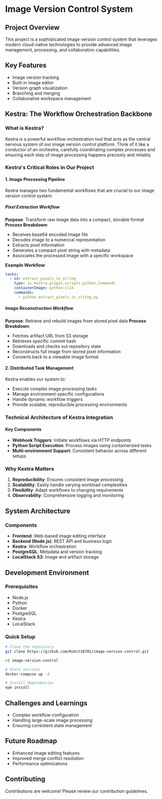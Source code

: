 # Image Version Control System

## Project Overview

This project is a sophisticated image version control system that leverages modern cloud-native technologies to provide advanced image management, processing, and collaboration capabilities.

## Key Features

- Image version tracking
- Built-in image editor
- Version graph visualization
- Branching and merging
- Collaborative workspace management

## Kestra: The Workflow Orchestration Backbone

### What is Kestra?

Kestra is a powerful workflow orchestration tool that acts as the central nervous system of our image version control platform. Think of it like a conductor of an orchestra, carefully coordinating complex processes and ensuring each step of image processing happens precisely and reliably.

### Kestra's Critical Roles in Our Project

#### 1. Image Processing Pipeline

Kestra manages two fundamental workflows that are crucial to our image version control system:

##### Pixel Extraction Workflow
**Purpose**: Transform raw image data into a compact, storable format
**Process Breakdown**:
- Receives base64 encoded image file
- Decodes image to a numerical representation
- Extracts pixel information
- Generates a compact pixel string with metadata
- Associates the processed image with a specific workspace

**Example Workflow**:
```yaml
tasks:
  - id: extract_pixels_to_string
    type: io.kestra.plugin.scripts.python.Commands
    containerImage: python:slim
    commands:
      - python extract_pixels_to_string.py
```

##### Image Reconstruction Workflow
**Purpose**: Retrieve and rebuild images from stored pixel data
**Process Breakdown**:
- Fetches artifact URL from S3 storage
- Retrieves specific commit hash
- Downloads and checks out repository state
- Reconstructs full image from stored pixel information
- Converts back to a viewable image format

#### 2. Distributed Task Management

Kestra enables our system to:
- Execute complex image processing tasks
- Manage environment-specific configurations
- Handle dynamic workflow triggers
- Provide scalable, reproducible processing environments

### Technical Architecture of Kestra Integration

#### Key Components
- **Webhook Triggers**: Initiate workflows via HTTP endpoints
- **Python Script Execution**: Process images using containerized tasks
- **Multi-environment Support**: Consistent behavior across different setups

### Why Kestra Matters

1. **Reproducibility**: Ensures consistent image processing
2. **Scalability**: Easily handle varying workload complexities
3. **Flexibility**: Adapt workflows to changing requirements
4. **Observability**: Comprehensive logging and monitoring

## System Architecture

### Components
- **Frontend**: Web-based image editing interface
- **Backend (Node.js)**: REST API and business logic
- **Kestra**: Workflow orchestration
- **PostgreSQL**: Metadata and version tracking
- **LocalStack S3**: Image and artifact storage

## Development Environment

### Prerequisites
- Node.js
- Python
- Docker
- PostgreSQL
- Kestra
- LocalStack

### Quick Setup

```bash
# Clone the repository
git clone https://github.com/Rohit10701/image-version-control.git

cd image-version-control

# Start services
docker-compose up -d

# Install dependencies
npm install
```

## Challenges and Learnings

- Complex workflow configuration
- Handling large-scale image processing
- Ensuring consistent state management

## Future Roadmap
- Enhanced image editing features
- Improved merge conflict resolution
- Performance optimizations

## Contributing

Contributions are welcome! Please review our contribution guidelines.
